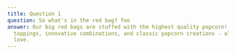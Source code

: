 ```yaml
---
title: Question 1
question: So what's in the red bag? foo
answer: Our big red bags are stuffed with the highest quality popcorn! Layered drizzled
  toppings, innovative combinations, and classic popcorn creations - all crafted with
  love.
---
```


